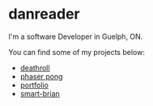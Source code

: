 # danreader

I'm a software Developer in Guelph, ON.

You can find some of my projects below:

- [deathroll](https://dreader0.github.io/deathroll/)
- [phaser pong](https://dreader0.github.io/Phaser-Pong/)
- [portfolio](https://dreader.github.io/portfolio/)
- [smart-brian](https://dreader.github.io/smart-brian/)

